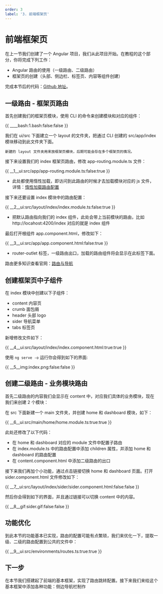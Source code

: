 ```yaml
---
order: 3
label: '3. 前端框架页'
---
```


# 前端框架页

在上一节我们创建了一个 Angular 项目，我们从此项目开始。在教程的这个部分，你将完成下列工作：

- Angular 路由的使用（一级路由、二级路由）
- 框架页的创建（头部、侧边栏、标签页、内容等组件创建）

完成本节后的代码：<a href="https://github.com/NG-NEST/ng-nest-examples/tree/master/RBAC/3-ui-frame" target="_blank">Github 地址</a>。

## 一级路由 - 框架页路由

首先创建我们的框架页模块，使用 CLI 的命令来创建模块和对应的组件：

{{ ____bash:1.bash:false:false }}

我们在 ui/src 下面建立一个 layout 的文件夹，把通过 CLI 创建的 src/app/index 模块移动到此文件夹下面。

```info
新建的 layout 文件夹用来放框架页模块，后期可能会存在多个框架页的情况。
```

接下来设置我们的 index 框架页路由，修改 app-routing.module.ts 文件：

{{ __1\__ui:src/app/app-routing.module.ts:false:true }}

- 此处都使用惰性加载，即访问到此路由的时候才去加载模块对应的 js 文件，详情：<a href="https://angular.cn/guide/router#lazy-loading-route-configuration" target="_blank">惰性加载路由配置</a>

接下来还要设置 index 模块中的路由配置：

{{ __2\__ui:src/layout/index/index.module.ts:false:true }}

- 把默认路由指向我们的 index 组件，此处会带上当前模块的路由，比如 http://locahost:4200/index 对应的就是 index 组件

最后打开根组件 app.component.html，修改如下：

{{ __3\__ui:src/app/app.component.html:false:true }}

- router-outlet 标签，一级路由出口，加载的路由组件将会显示在此标签下面。

路由更多知识查看官网：<a href="https://angular.cn/guide/router" target="_blank">路由与导航</a>

## 创建框架页中子组件

在 index 模块中创建以下子组件：

- content 内容页
- crumb 面包屑
- header 头部 logo
- sider 导航菜单
- tabs 标签页

新增修改文件如下：

{{ __4\__ui:src/layout/index/index.component.html:true:true }}

使用 `ng serve -o` 运行你会得到如下的界面:

{{ __5\__img:index.png:false:false }}

## 创建二级路由 - 业务模块路由

首先二级路由的内容我们会显示在 content 中，对应我们具体的业务模块，现在我们来创建 2 个模块：

在 src 下面新建一个 main 文件夹，并创建 home 和 dashboard 模块，如下：

{{ __6\__ui:src/main/home/home.module.ts:true:true }}

此处还修改了以下代码：

- 在 home 和 dashboard 对应的 module 文件中配置子路由
- 在 index.module.ts 中的路由配置中添加 children 属性，并添加 home 和 dashboard 的路由配置
- 在 content.component.html 中添加二级路由的出口

接下来我们再加个小功能，通过点击链接切换 home 和 dashboard 页面。打开 sider.component.html 文件修改如下：

{{ __7\__ui:src/layout/index/sider/sider.component.html:false:false }}

然后你会得到如下的界面，并且通过链接可以切换 content 中的内容。

{{ __8\__gif:sider.gif:false:false }}

## 功能优化

到此本节的功能基本已实现，路由的配置可能有点繁琐，我们来优化一下，提取一级、二级的路由配置到公共的文件中：

{{ __9\__ui:src/environments/routes.ts:true:true }}

## 下一步

在本节我们搭建起了前端的基本框架，实现了路由跳转配置。接下来我们来给这个基本框架中添加各种功能：侧边导航栏制作
